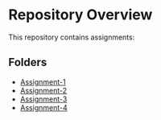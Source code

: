 # Repository Overview

This repository contains assignments:

## Folders

- [Assignment-1](./Assignment-1)
- [Assignment-2](./Assignment-2)
- [Assignment-3](./Assignment-3)
- [Assignment-4](./Assignment-4)

